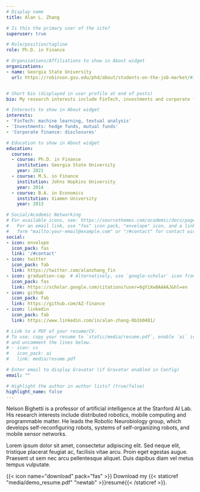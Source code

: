 ```yaml
---
# Display name
title: Alan L. Zhang

# Is this the primary user of the site?
superuser: true

# Role/position/tagline
role: Ph.D. in Finance

# Organizations/Affiliations to show in About widget
organizations:
- name: Georgia State University
  url: https://robinson.gsu.edu/phd/about/students-on-the-job-market/#1549566630557-5dfe99c0-93aa/


# Short bio (displayed in user profile at end of posts)
bio: My research interests include FinTech, investments and corporate finance.

# Interests to show in About widget
interests:
- 'FinTech: machine learning, textual analysis'
- 'Investments: hedge funds, mutual funds'
- 'Corporate finance: disclosures'

# Education to show in About widget
education:
  courses:
  - course: Ph.D. in Finance
    institution: Georgia State University
    year: 2021
  - course: M.S. in Finance
    institution: Johns Hopkins University 
    year: 2014
  - course: B.A. in Economics
    institution: Xiamen University
    year: 2013

# Social/Academic Networking
# For available icons, see: https://sourcethemes.com/academic/docs/page-builder/#icons
#   For an email link, use "fas" icon pack, "envelope" icon, and a link in the
#   form "mailto:your-email@example.com" or "/#contact" for contact widget.
social:
- icon: envelope
  icon_pack: fas
  link: '/#contact'
- icon: twitter
  icon_pack: fab
  link: https://twitter.com/alanzhang_fin
- icon: graduation-cap  # Alternatively, use `google-scholar` icon from `ai` icon pack
  icon_pack: fas
  link: https://scholar.google.com/citations?user=6gYiXw8AAAAJ&hl=en
- icon: github
  icon_pack: fab
  link: https://github.com/AZ-finance
- icon: linkedin
  icon_pack: fab
  link: https://www.linkedin.com/in/alan-zhang-0b1b0481/

# Link to a PDF of your resume/CV.
# To use: copy your resume to `static/media/resume.pdf`, enable `ai` icons in `params.toml`, 
# and uncomment the lines below.
# - icon: cv
#   icon_pack: ai
#   link: media/resume.pdf

# Enter email to display Gravatar (if Gravatar enabled in Config)
email: ""

# Highlight the author in author lists? (true/false)
highlight_name: false
---
```


Nelson Bighetti is a professor of artificial intelligence at the Stanford AI Lab. His research interests include distributed robotics, mobile computing and programmable matter. He leads the Robotic Neurobiology group, which develops self-reconfiguring robots, systems of self-organizing robots, and mobile sensor networks.

Lorem ipsum dolor sit amet, consectetur adipiscing elit. Sed neque elit, tristique placerat feugiat ac, facilisis vitae arcu. Proin eget egestas augue. Praesent ut sem nec arcu pellentesque aliquet. Duis dapibus diam vel metus tempus vulputate.

{{< icon name="download" pack="fas" >}} Download my {{< staticref "media/demo_resume.pdf" "newtab" >}}resumé{{< /staticref >}}.
